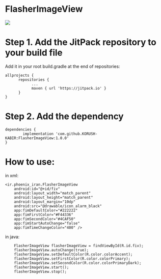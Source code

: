 # FlasherImageView

[![](https://jitpack.io/v/KORUSH-KABIR/FlasherImageView.svg)](https://jitpack.io/#KORUSH-KABIR/FlasherImageView)

# Step 1. Add the JitPack repository to your build file

Add it in your root build.gradle at the end of repositories:

    allprojects {
	      repositories {
		        ...
		        maven { url 'https://jitpack.io' }
	      }
    }

# Step 2. Add the dependency

    dependencies {
            implementation 'com.github.KORUSH-KABIR:FlasherImageView:1.0.0'
    }


# How to use:

in xml:

    <ir.phoenix_iran.FlasherImageView
        android:id="@+id/fiv"
        android:layout_width="match_parent"
        android:layout_height="match_parent"
        android:layout_margin="10dp"
        android:src="@drawable/icon_alarm_black"
        app:fimDefaultColor="#222222"
        app:fimFirstColor="#F44336"
        app:fimSecondColor="#4CAF50"
        app:fimStartAutoChange="false"
        app:fimTimeChangeColor="400" />

in java:

        FlasherImageView flasherImageView = findViewById(R.id.fiv);
        flasherImageView.autoChange(true);
        flasherImageView.setDefaultColor(R.color.colorAccent);
        flasherImageView.setFirstColor(R.color.colorPrimary);
        flasherImageView.setSecondColor(R.color.colorPrimaryDark);
        flasherImageView.start();
        flasherImageView.stop();
